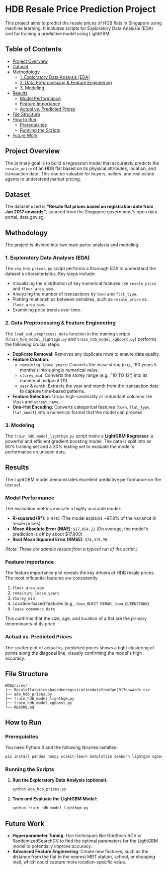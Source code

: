 # HDB Resale Price Prediction Project

This project aims to predict the resale prices of HDB flats in Singapore using machine learning. It includes scripts for Exploratory Data Analysis (EDA) and for training a predictive model using LightGBM.

## Table of Contents
- [Project Overview](#project-overview)
- [Dataset](#dataset)
- [Methodology](#methodology)
  - [1. Exploratory Data Analysis (EDA)](#1-exploratory-data-analysis-eda)
  - [2. Data Preprocessing & Feature Engineering](#2-data-preprocessing--feature-engineering)
  - [3. Modeling](#3-modeling)
- [Results](#results)
  - [Model Performance](#model-performance)
  - [Feature Importance](#feature-importance)
  - [Actual vs. Predicted Prices](#actual-vs-predicted-prices)
- [File Structure](#file-structure)
- [How to Run](#how-to-run)
  - [Prerequisites](#prerequisites)
  - [Running the Scripts](#running-the-scripts)
- [Future Work](#future-work)

## Project Overview

The primary goal is to build a regression model that accurately predicts the `resale_price` of an HDB flat based on its physical attributes, location, and transaction date. This can be valuable for buyers, sellers, and real estate agents to understand market pricing.

## Dataset

The dataset used is **"Resale flat prices based on registration date from Jan 2017 onwards"**, sourced from the Singapore government's open data portal, data.gov.sg.

## Methodology

The project is divided into two main parts: analysis and modeling.

### 1. Exploratory Data Analysis (EDA)

The `eda_hdb_prices.py` script performs a thorough EDA to understand the dataset's characteristics. Key steps include:
- Visualizing the distribution of key numerical features like `resale_price` and `floor_area_sqm`.
- Analyzing the number of transactions by `town` and `flat_type`.
- Plotting relationships between variables, such as `resale_price` vs. `floor_area_sqm`.
- Examining price trends over time.

### 2. Data Preprocessing & Feature Engineering

The `load_and_preprocess_data` function in the training scripts (`train_hdb_model_lightbgm.py` and `train_hdb_model_xgboost.py`) performs the following crucial steps:
- **Duplicate Removal**: Removes any duplicate rows to ensure data quality.
- **Feature Creation**:
  - `remaining_lease_years`: Converts the lease string (e.g., '90 years 5 months') into a single numerical value.
  - `storey_mid`: Converts the storey range (e.g., '10 TO 12') into its numerical midpoint (11).
  - `year` & `month`: Extracts the year and month from the transaction date to capture time-based patterns.
- **Feature Selection**: Drops high-cardinality or redundant columns like `block` and `street_name`.
- **One-Hot Encoding**: Converts categorical features (`town`, `flat_type`, `flat_model`) into a numerical format that the model can process.

### 3. Modeling

The `train_hdb_model_lightbgm.py` script trains a **LightGBM Regressor**, a powerful and efficient gradient boosting model. The data is split into an 80% training set and a 20% testing set to evaluate the model's performance on unseen data.

## Results

The LightGBM model demonstrates excellent predictive performance on the test set.

### Model Performance

The evaluation metrics indicate a highly accurate model:

*   **R-squared (R²)**: `0.9781` (The model explains ~97.8% of the variance in resale prices)
*   **Mean Absolute Error (MAE)**: `$17,854.21` (On average, the model's prediction is off by about $17,800)
*   **Root Mean Squared Error (RMSE)**: `$24,315.98`

*(Note: These are sample results from a typical run of the script.)*

### Feature Importance

The feature importance plot reveals the key drivers of HDB resale prices. The most influential features are consistently:
1.  `floor_area_sqm`
2.  `remaining_lease_years`
3.  `storey_mid`
4.  Location-based features (e.g., `town_BUKIT MERAH`, `town_QUEENSTOWN`)
5.  `lease_commence_date`

This confirms that the size, age, and location of a flat are the primary determinants of its price.

### Actual vs. Predicted Prices

The scatter plot of actual vs. predicted prices shows a tight clustering of points along the diagonal line, visually confirming the model's high accuracy.

## File Structure

```
HDBprices/
├── ResaleflatpricesbasedonregistrationdatefromJan2017onwards.csv
├── eda_hdb_prices.py
├── train_hdb_model_lightbgm.py
├── train_hdb_model_xgboost.py
└── README.md
```

## How to Run

### Prerequisites

You need Python 3 and the following libraries installed:

```bash
pip install pandas numpy scikit-learn matplotlib seaborn lightgbm xgboost
```

### Running the Scripts

1.  **Run the Exploratory Data Analysis (optional):**
    ```bash
    python eda_hdb_prices.py
    ```
2.  **Train and Evaluate the LightGBM Model:**
    ```bash
    python train_hdb_model_lightbgm.py
    ```

## Future Work

- **Hyperparameter Tuning**: Use techniques like GridSearchCV or RandomizedSearchCV to find the optimal parameters for the LightGBM model to potentially improve accuracy.
- **Advanced Feature Engineering**: Create new features, such as the distance from the flat to the nearest MRT station, school, or shopping mall, which could capture more location-specific value.



